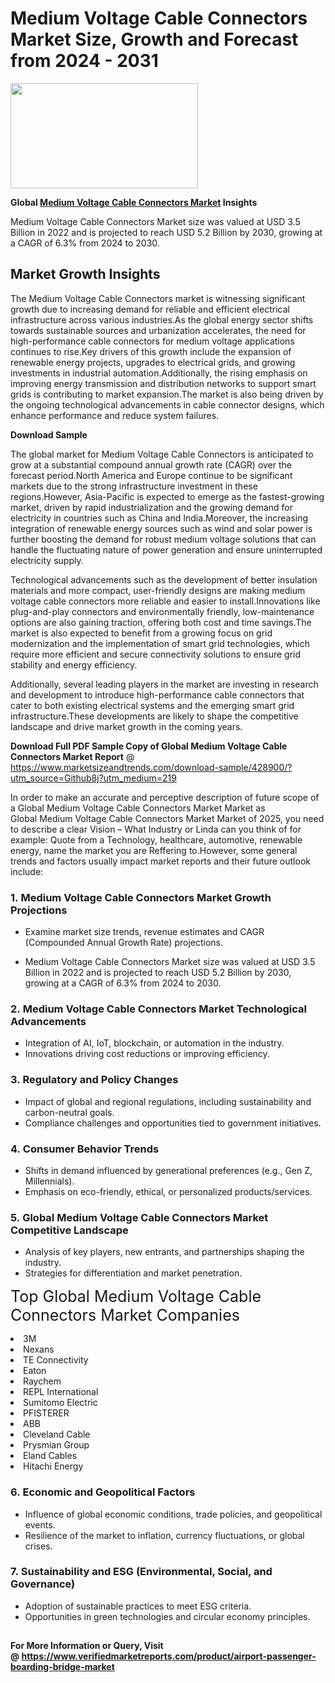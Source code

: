 <H1>Medium Voltage Cable Connectors Market Size, Growth and Forecast from 2024 - 2031</H1><img class="aligncenter size-medium wp-image-584254" src="https://thirdeyenews.in/wp-content/uploads/2024/09/Global-Market-Research-300x168.jpeg" alt="" width="300" height="168" /><p><strong>Global&nbsp;<a href="https://www.marketsizeandtrends.com/download-sample/428900/?utm_source=Github8j?utm_medium=219">Medium Voltage Cable Connectors Market</a> Insights</strong></p><p>Medium Voltage Cable Connectors Market size was valued at USD 3.5 Billion in 2022 and is projected to reach USD 5.2 Billion by 2030, growing at a CAGR of 6.3% from 2024 to 2030.</p><p><h2>Market Growth Insights</h2> <p>The Medium Voltage Cable Connectors market is witnessing significant growth due to increasing demand for reliable and efficient electrical infrastructure across various industries.As the global energy sector shifts towards sustainable sources and urbanization accelerates, the need for high-performance cable connectors for medium voltage applications continues to rise.Key drivers of this growth include the expansion of renewable energy projects, upgrades to electrical grids, and growing investments in industrial automation.Additionally, the rising emphasis on improving energy transmission and distribution networks to support smart grids is contributing to market expansion.The market is also being driven by the ongoing technological advancements in cable connector designs, which enhance performance and reduce system failures.</p> <p><strong>Download Sample</strong></p> <p>The global market for Medium Voltage Cable Connectors is anticipated to grow at a substantial compound annual growth rate (CAGR) over the forecast period.North America and Europe continue to be significant markets due to the strong infrastructure investment in these regions.However, Asia-Pacific is expected to emerge as the fastest-growing market, driven by rapid industrialization and the growing demand for electricity in countries such as China and India.Moreover, the increasing integration of renewable energy sources such as wind and solar power is further boosting the demand for robust medium voltage solutions that can handle the fluctuating nature of power generation and ensure uninterrupted electricity supply.<p>Technological advancements such as the development of better insulation materials and more compact, user-friendly designs are making medium voltage cable connectors more reliable and easier to install.Innovations like plug-and-play connectors and environmentally friendly, low-maintenance options are also gaining traction, offering both cost and time savings.The market is also expected to benefit from a growing focus on grid modernization and the implementation of smart grid technologies, which require more efficient and secure connectivity solutions to ensure grid stability and energy efficiency.</p> <p>Additionally, several leading players in the market are investing in research and development to introduce high-performance cable connectors that cater to both existing electrical systems and the emerging smart grid infrastructure.These developments are likely to shape the competitive landscape and drive market growth in the coming years.</p> <p><span class=""><strong>Download Full PDF Sample Copy of Global Medium Voltage Cable Connectors Market Report</strong> @ <a href="https://www.marketsizeandtrends.com/download-sample/428900/?utm_source=Github8j?utm_medium=219" target="_blank">https://www.marketsizeandtrends.com/download-sample/428900/?utm_source=Github8j?utm_medium=219</a></span></p><p>In order to make an accurate and perceptive description of future scope of a Global&nbsp;Medium Voltage Cable Connectors Market Market as Global&nbsp;Medium Voltage Cable Connectors Market Market of 2025, you need to describe a clear Vision &ndash; What Industry or Linda can you think of for example: Quote from a Technology, healthcare, automotive, renewable energy, name the market you are Reffering to.However, some general trends and factors usually impact market reports and their future outlook include:</p><h3>1.&nbsp;<strong>Medium Voltage Cable Connectors Market Growth Projections</strong></h3><ul><li>Examine market size trends, revenue estimates and CAGR (Compounded Annual Growth Rate) projections.</li><li><p>Medium Voltage Cable Connectors Market size was valued at USD 3.5 Billion in 2022 and is projected to reach USD 5.2 Billion by 2030, growing at a CAGR of 6.3% from 2024 to 2030.</p></li></ul><h3>2.&nbsp;<strong>Medium Voltage Cable Connectors Market Technological Advancements</strong></h3><ul><li>Integration of AI, IoT, blockchain, or automation in the industry.</li><li>Innovations driving cost reductions or improving efficiency.</li></ul><h3>3.&nbsp;<strong>Regulatory and Policy Changes</strong></h3><ul><li>Impact of global and regional regulations, including sustainability and carbon-neutral goals.</li><li>Compliance challenges and opportunities tied to government initiatives.</li></ul><h3>4.&nbsp;<strong>Consumer Behavior Trends</strong></h3><ul><li>Shifts in demand influenced by generational preferences (e.g., Gen Z, Millennials).</li><li>Emphasis on eco-friendly, ethical, or personalized products/services.</li></ul><h3>5.&nbsp;<strong>Global Medium Voltage Cable Connectors Market Competitive Landscape</strong></h3><ul><li>Analysis of key players, new entrants, and partnerships shaping the industry.</li><li>Strategies for differentiation and market penetration.</li></ul><p data-pm-slice="1 1 []"><span style="color: inherit; font-family: inherit; font-size: 25px;">Top Global Medium Voltage Cable Connectors Market Companies</span></p><div class="" data-test-id=""><p><li>3M</li><li> Nexans</li><li> TE Connectivity</li><li> Eaton</li><li> Raychem</li><li> REPL International</li><li> Sumitomo Electric</li><li> PFISTERER</li><li> ABB</li><li> Cleveland Cable</li><li> Prysmian Group</li><li> Eland Cables</li><li> Hitachi Energy</li></p></div><h3>6.&nbsp;<strong>Economic and Geopolitical Factors</strong></h3><ul><li>Influence of global economic conditions, trade policies, and geopolitical events.</li><li>Resilience of the market to inflation, currency fluctuations, or global crises.</li></ul><h3>7.&nbsp;<strong>Sustainability and ESG (Environmental, Social, and Governance)</strong></h3><ul><li>Adoption of sustainable practices to meet ESG criteria.</li><li>Opportunities in green technologies and circular economy principles.</li></ul><h2><strong style="font-size: 14px;">For More Information or Query, Visit @&nbsp;</strong><a style="background-color: #ffffff; font-size: 14px;" href="https://www.marketsizeandtrends.com/report/medium-voltage-cable-connectors-market/" target="_blank">https://www.verifiedmarketreports.com/product/airport-passenger-boarding-bridge-market</a></h2>
